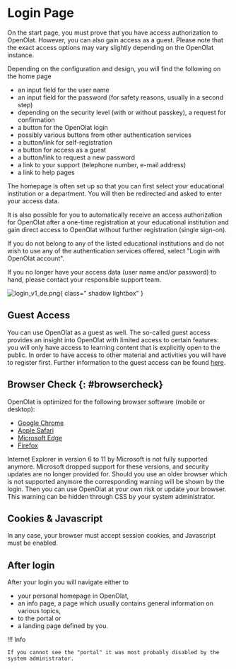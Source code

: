 # Login Page

On the start page, you must prove that you have access authorization to OpenOlat. However, you can also gain access as a guest.
Please note that the exact access options may vary slightly depending on the OpenOlat instance.

Depending on the configuration and design, you will find the following on the home page

* an input field for the user name
* an input field for the password (for safety reasons, usually in a second step)
* depending on the security level (with or without passkey), a request for confirmation
* a button for the OpenOlat login
* possibly various buttons from other authentication services
* a button/link for self-registration
* a button for access as a guest
* a button/link to request a new password
* a link to your support (telephone number, e-mail address)
* a link to help pages

The homepage is often set up so that you can first select your educational institution or a department. You will then be redirected and asked to enter your access data.

It is also possible for you to automatically receive an access authorization for OpenOlat after a one-time registration at your educational institution and gain direct access to OpenOlat without further registration (single sign-on).

If you do not belong to any of the listed educational institutions and do not wish to use any of the authentication services offered, select "Login with OpenOlat account".

If you no longer have your access data (user name and/or password) to hand, please contact your responsible support team.

![login_v1_de.png](assets/login_v1_de.png){ class=" shadow lightbox" }

## Guest Access

You can use OpenOlat as a guest as well. The so-called guest access provides an insight into OpenOlat with limited access to certain features: you will only have access to learning content that is explicitly open to the public. In order to have access to other material and activities you will have to register first. Further information to the guest access can be found [here](../basic_concepts/guest_access.md).

## Browser Check {: #browsercheck}

OpenOlat is optimized for the following browser software (mobile or desktop):

  * [Google Chrome](http://www.google.com/chrome/)
  * [Apple Safari](http://www.apple.com/safari/)
  * [Microsoft Edge](https://www.microsoft.com/edge)
  * [Firefox](http://www.mozilla.org/firefox/)

Internet Explorer in version 6 to 11 by Microsoft is not fully supported anymore. Microsoft dropped support for these versions, and security updates are no longer provided for. Should you use an older browser which is not supported anymore the corresponding warning will be shown by the login. Then you can use OpenOlat at your own risk or update your browser. This warning can be hidden through CSS by your system administrator.  

## Cookies & Javascript

In any case, your browser must accept session cookies, and Javascript must be enabled.

## After login

After your login you will navigate either to 

* your personal homepage in OpenOlat, 
* an info page, a page which usually contains general information on various topics, 
* to the portal or 
* a landing page defined by you. 

!!! Info

    If you cannot see the "portal" it was most probably disabled by the system administrator.
